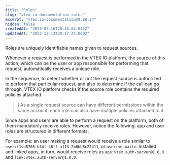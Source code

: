 ```yaml
---
title: "Roles"
slug: "vtex-io-documentation-roles"
excerpt: "vtex.io-documentation@0.88.24"
hidden: false
createdAt: "2020-07-16T20:35:02.045Z"
updatedAt: "2022-12-13T20:17:44.060Z"
---
```

Roles are uniquely identifiable names given to request sources.

Whenever a request is performed in the VTEX IO platform, the source of this action, which can be the user or app responsible for performing that request, automatically receives a unique role.

In the sequence, to detect whether or not the request source is authorized to perform that particular request, and also to determine if the call can go through, VTEX IO platform checks if the source role contains the required policies attached.

> ℹ️ As a single request source can have different permissions within the same account, each role can also have multiple policies attached to it.

Since apps and users are able to perform a request on the platform, both of them mandatorily receive roles. However, notice the following: app and user roles are structured in different formats.

For example: an user making a request would receive a role similar to `user:f1sd8705-b34f-48ff-a113-2b8bb8c22411`, or `user:<e-mail>`. Installed and linked apps, in turn, would receive roles as `app:vtex.auth-server@1.0.0` and `link:vtex.auth-server@1.0.0`.
